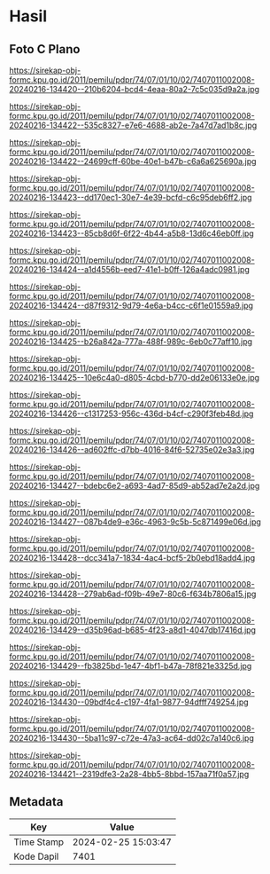 # Hasil

## Foto C Plano

https://sirekap-obj-formc.kpu.go.id/2011/pemilu/pdpr/74/07/01/10/02/7407011002008-20240216-134420--210b6204-bcd4-4eaa-80a2-7c5c035d9a2a.jpg

https://sirekap-obj-formc.kpu.go.id/2011/pemilu/pdpr/74/07/01/10/02/7407011002008-20240216-134422--535c8327-e7e6-4688-ab2e-7a47d7ad1b8c.jpg

https://sirekap-obj-formc.kpu.go.id/2011/pemilu/pdpr/74/07/01/10/02/7407011002008-20240216-134422--24699cff-60be-40e1-b47b-c6a6a625690a.jpg

https://sirekap-obj-formc.kpu.go.id/2011/pemilu/pdpr/74/07/01/10/02/7407011002008-20240216-134423--dd170ec1-30e7-4e39-bcfd-c6c95deb6ff2.jpg

https://sirekap-obj-formc.kpu.go.id/2011/pemilu/pdpr/74/07/01/10/02/7407011002008-20240216-134423--85cb8d6f-6f22-4b44-a5b8-13d6c46eb0ff.jpg

https://sirekap-obj-formc.kpu.go.id/2011/pemilu/pdpr/74/07/01/10/02/7407011002008-20240216-134424--a1d4556b-eed7-41e1-b0ff-126a4adc0981.jpg

https://sirekap-obj-formc.kpu.go.id/2011/pemilu/pdpr/74/07/01/10/02/7407011002008-20240216-134424--d87f9312-9d79-4e6a-b4cc-c6f1e01559a9.jpg

https://sirekap-obj-formc.kpu.go.id/2011/pemilu/pdpr/74/07/01/10/02/7407011002008-20240216-134425--b26a842a-777a-488f-989c-6eb0c77aff10.jpg

https://sirekap-obj-formc.kpu.go.id/2011/pemilu/pdpr/74/07/01/10/02/7407011002008-20240216-134425--10e6c4a0-d805-4cbd-b770-dd2e06133e0e.jpg

https://sirekap-obj-formc.kpu.go.id/2011/pemilu/pdpr/74/07/01/10/02/7407011002008-20240216-134426--c1317253-956c-436d-b4cf-c290f3feb48d.jpg

https://sirekap-obj-formc.kpu.go.id/2011/pemilu/pdpr/74/07/01/10/02/7407011002008-20240216-134426--ad602ffc-d7bb-4016-84f6-52735e02e3a3.jpg

https://sirekap-obj-formc.kpu.go.id/2011/pemilu/pdpr/74/07/01/10/02/7407011002008-20240216-134427--bdebc6e2-a693-4ad7-85d9-ab52ad7e2a2d.jpg

https://sirekap-obj-formc.kpu.go.id/2011/pemilu/pdpr/74/07/01/10/02/7407011002008-20240216-134427--087b4de9-e36c-4963-9c5b-5c871499e06d.jpg

https://sirekap-obj-formc.kpu.go.id/2011/pemilu/pdpr/74/07/01/10/02/7407011002008-20240216-134428--dcc341a7-1834-4ac4-bcf5-2b0ebd18add4.jpg

https://sirekap-obj-formc.kpu.go.id/2011/pemilu/pdpr/74/07/01/10/02/7407011002008-20240216-134428--279ab6ad-f09b-49e7-80c6-f634b7806a15.jpg

https://sirekap-obj-formc.kpu.go.id/2011/pemilu/pdpr/74/07/01/10/02/7407011002008-20240216-134429--d35b96ad-b685-4f23-a8d1-4047db17416d.jpg

https://sirekap-obj-formc.kpu.go.id/2011/pemilu/pdpr/74/07/01/10/02/7407011002008-20240216-134429--fb3825bd-1e47-4bf1-b47a-78f821e3325d.jpg

https://sirekap-obj-formc.kpu.go.id/2011/pemilu/pdpr/74/07/01/10/02/7407011002008-20240216-134430--09bdf4c4-c197-4fa1-9877-94dfff749254.jpg

https://sirekap-obj-formc.kpu.go.id/2011/pemilu/pdpr/74/07/01/10/02/7407011002008-20240216-134430--5ba11c97-c72e-47a3-ac64-dd02c7a140c6.jpg

https://sirekap-obj-formc.kpu.go.id/2011/pemilu/pdpr/74/07/01/10/02/7407011002008-20240216-134421--2319dfe3-2a28-4bb5-8bbd-157aa71f0a57.jpg


## Metadata

| Key        | Value               |
| ---------- | ------------------- |
| Time Stamp | 2024-02-25 15:03:47 |
| Kode Dapil | 7401                |




